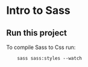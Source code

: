# Intro to Sass

## Run this project

To compile Sass to Css run:

```
    sass sass:styles --watch
```